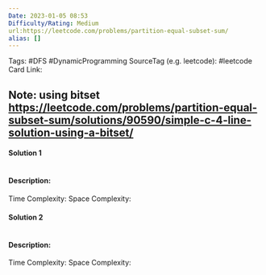 ```yaml
---
Date: 2023-01-05 08:53
Difficulty/Rating: Medium
url:https://leetcode.com/problems/partition-equal-subset-sum/
alias: []
---
```

Tags: #DFS #DynamicProgramming 
SourceTag (e.g. leetcode): #leetcode
Card Link: 

Note: using bitset https://leetcode.com/problems/partition-equal-subset-sum/solutions/90590/simple-c-4-line-solution-using-a-bitset/
---
#### Solution 1

```go

```

#### Description:


Time Complexity:
Space Complexity:


#### Solution 2

```go

```

#### Description:


Time Complexity:
Space Complexity: